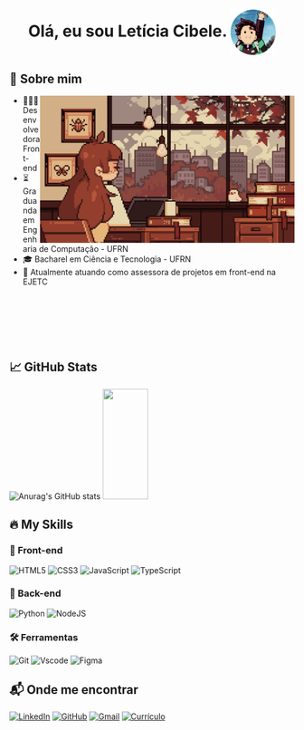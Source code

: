 <h1 align="center"> 
    Olá, eu sou Letícia Cibele.
    <img align="center" src="imagens/fotor-20241027182025.png" width=80>
</h1>

## 💫 Sobre mim

<img align="right" src="gifs/7her4ja.gif" width="450">

- 🧑🏽‍💻 Desenvolvedora Front-end  
- ⏳ Graduanda em Engenharia de Computação - UFRN  
- 🎓 Bacharel em Ciência e Tecnologia - UFRN  
- 💼 Atualmente atuando como assessora de projetos em front-end na EJETC

<br>
<br>
<br>
<br>
<br>

## 📈 GitHub Stats

![Anurag's GitHub stats](https://github-readme-stats.vercel.app/api?username=lehcibele&theme=gruvbox_light&show_icons=true)
<img width="40%" height="195px" src="https://github-readme-stats.vercel.app/api/top-langs/?username=lehcibele&layout=compact&theme=gruvbox_light" />


## 🔥 My Skills

### 🚀 Front-end

![HTML5](https://img.shields.io/badge/HTML5-E34F26?style=for-the-badge&logo=html5&logoColor=white)
![CSS3](https://img.shields.io/badge/CSS3-1572B6?style=for-the-badge&logo=css3&logoColor=white)
![JavaScript](https://img.shields.io/badge/JavaScript-F7DF1E?style=for-the-badge&logo=javascript&logoColor=black)
![TypeScript](https://img.shields.io/badge/TypeScript-007ACC?style=for-the-badge&logo=typescript&logoColor=white)

### 🧠 Back-end

![Python](https://img.shields.io/badge/python-3670A0?style=for-the-badge&logo=python&logoColor=ffdd54)
![NodeJS](https://img.shields.io/badge/node.js-6DA55F?style=for-the-badge&logo=node.js&logoColor=white)

### 🛠️ Ferramentas
![Git](https://img.shields.io/badge/GIT-E44C30?style=for-the-badge&logo=git&logoColor=white)
![Vscode](https://img.shields.io/badge/Vscode-007ACC?style=for-the-badge&logo=visual-studio-code&logoColor=white)
![Figma](https://img.shields.io/badge/Figma-696969?style=for-the-badge&logo=figma&logoColor=figma)

## 📬 Onde me encontrar

[![LinkedIn](https://img.shields.io/badge/LinkedIn-0077B5?style=for-the-badge&logo=linkedin&logoColor=white)](https://www.linkedin.com/in/let%C3%ADcia-cibele-94bb74311/)
[![GitHub](https://img.shields.io/badge/GitHub-100000?style=for-the-badge&logo=github&logoColor=white)](https://github.com/lehcibele)
[![Gmail](https://img.shields.io/badge/Gmail-333333?style=for-the-badge&logo=gmail&logoColor=red)](mailto:leticiacibele.cl@gmail.com)
[![Currículo](https://img.shields.io/badge/Currículo-00BFBF?style=for-the-badge&logo=readthedocs&logoColor=white)](https://drive.google.com/drive/folders/1hTFy606_Ioha-kdlSRAgZmo-AE48KnJq)

